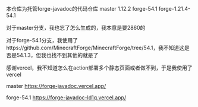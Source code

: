 本仓库为托管forge-javadoc的代码仓库
master 1.12.2
forge-54.1 forge-1.21.4-54.1

对于master分支，我也忘了怎么生成的，我本意是要2860的

对于forge-54.1分支，我使用了https://github.com/MinecraftForge/MinecraftForge/tree/54.1，我不知道这是否是54.1.3，但我也找不到其他的就是了

感谢vercel，我不知道怎么在action部署多个静态页面或者做不到，于是我使用了vercel

master https://forge-javadoc.vercel.app/

forge-54.1 https://forge-javadoc-ld1q.vercel.app/